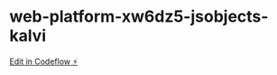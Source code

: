 # web-platform-xw6dz5-jsobjects-kalvi

[Edit in Codeflow ⚡️](https://stackblitz.com/~/github.com/sckchcm-g/web-platform-xw6dz5-jsobjects-kalvi)